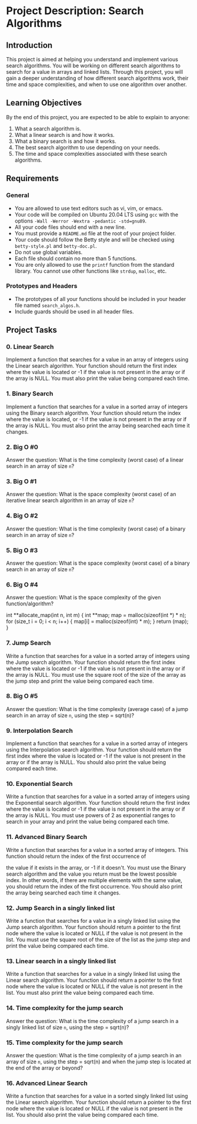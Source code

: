 # Project Description: Search Algorithms

## Introduction
This project is aimed at helping you understand and implement various search algorithms. You will be working on different search algorithms to search for a value in arrays and linked lists. Through this project, you will gain a deeper understanding of how different search algorithms work, their time and space complexities, and when to use one algorithm over another.

## Learning Objectives
By the end of this project, you are expected to be able to explain to anyone:

1. What a search algorithm is.
2. What a linear search is and how it works.
3. What a binary search is and how it works.
4. The best search algorithm to use depending on your needs.
5. The time and space complexities associated with these search algorithms.

## Requirements
### General
- You are allowed to use text editors such as vi, vim, or emacs.
- Your code will be compiled on Ubuntu 20.04 LTS using `gcc` with the options `-Wall -Werror -Wextra -pedantic -std=gnu89`.
- All your code files should end with a new line.
- You must provide a `README.md` file at the root of your project folder.
- Your code should follow the Betty style and will be checked using `betty-style.pl` and `betty-doc.pl`.
- Do not use global variables.
- Each file should contain no more than 5 functions.
- You are only allowed to use the `printf` function from the standard library. You cannot use other functions like `strdup`, `malloc`, etc.

### Prototypes and Headers
- The prototypes of all your functions should be included in your header file named `search_algos.h`.
- Include guards should be used in all header files.

## Project Tasks
### 0. Linear Search
Implement a function that searches for a value in an array of integers using the Linear search algorithm. Your function should return the first index where the value is located or -1 if the value is not present in the array or if the array is NULL. You must also print the value being compared each time.

### 1. Binary Search
Implement a function that searches for a value in a sorted array of integers using the Binary search algorithm. Your function should return the index where the value is located, or -1 if the value is not present in the array or if the array is NULL. You must also print the array being searched each time it changes.

### 2. Big O #0
Answer the question: What is the time complexity (worst case) of a linear search in an array of size `n`?

### 3. Big O #1
Answer the question: What is the space complexity (worst case) of an iterative linear search algorithm in an array of size `n`?

### 4. Big O #2
Answer the question: What is the time complexity (worst case) of a binary search in an array of size `n`?

### 5. Big O #3
Answer the question: What is the space complexity (worst case) of a binary search in an array of size `n`?

### 6. Big O #4
Answer the question: What is the space complexity of the given function/algorithm?

int **allocate_map(int n, int m) {
    int **map;
    map = malloc(sizeof(int *) * n);
    for (size_t i = 0; i < n; i++) {
        map[i] = malloc(sizeof(int) * m);
    }
    return (map);
}

### 7. Jump Search
Write a function that searches for a value in a sorted array of integers using the Jump search algorithm. Your function should return the first index where the value is located or -1 if the value is not present in the array or if the array is NULL. You must use the square root of the size of the array as the jump step and print the value being compared each time.

### 8. Big O #5
Answer the question: What is the time complexity (average case) of a jump search in an array of size `n`, using the step = sqrt(n)?

### 9. Interpolation Search
Implement a function that searches for a value in a sorted array of integers using the Interpolation search algorithm. Your function should return the first index where the value is located or -1 if the value is not present in the array or if the array is NULL. You should also print the value being compared each time.

### 10. Exponential Search
Write a function that searches for a value in a sorted array of integers using the Exponential search algorithm. Your function should return the first index where the value is located or -1 if the value is not present in the array or if the array is NULL. You must use powers of 2 as exponential ranges to search in your array and print the value being compared each time.

### 11. Advanced Binary Search
Write a function that searches for a value in a sorted array of integers. This function should return the index of the first occurrence of

 the value if it exists in the array, or -1 if it doesn't. You must use the Binary search algorithm and the value you return must be the lowest possible index. In other words, if there are multiple elements with the same value, you should return the index of the first occurrence. You should also print the array being searched each time it changes.

### 12. Jump Search in a singly linked list
Write a function that searches for a value in a singly linked list using the Jump search algorithm. Your function should return a pointer to the first node where the value is located or NULL if the value is not present in the list. You must use the square root of the size of the list as the jump step and print the value being compared each time.

### 13. Linear search in a singly linked list
Write a function that searches for a value in a singly linked list using the Linear search algorithm. Your function should return a pointer to the first node where the value is located or NULL if the value is not present in the list. You must also print the value being compared each time.

### 14. Time complexity for the jump search
Answer the question: What is the time complexity of a jump search in a singly linked list of size `n`, using the step = sqrt(n)?

### 15. Time complexity for the jump search
Answer the question: What is the time complexity of a jump search in an array of size `n`, using the step = sqrt(n) and when the jump step is located at the end of the array or beyond?

### 16. Advanced Linear Search
Write a function that searches for a value in a sorted singly linked list using the Linear search algorithm. Your function should return a pointer to the first node where the value is located or NULL if the value is not present in the list. You should also print the value being compared each time.

